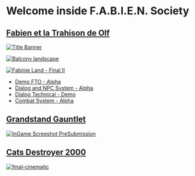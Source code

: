 # Welcome inside F.A.B.I.E.N. Society

## [Fabien et la Trahison de Olf](https://fabinistere.github.io/fabien-et-la-trahison-de-olf/)

[![Title Banner](https://github.com/Fabinistere/fabien-et-la-trahison-de-olf/assets/73140258/4cf67c3a-f587-4604-9990-db44143e6fcc)](https://fabinistere.github.io/fabien-et-la-trahison-de-olf/)

[![Balcony landscape](https://user-images.githubusercontent.com/73140258/188637327-b1035529-edf9-4245-a157-1ba8acf26e71.gif)](https://fabinistere.github.io/fabien-et-la-trahison-de-olf/)

[![Fabinie Land - Final II](https://user-images.githubusercontent.com/73140258/200381070-911c66dc-5b3e-4573-ac57-8375a8259798.gif "prayge your sanity...")](https://fabinistere.github.io/fabien-et-la-trahison-de-olf/)

- [Demo FTO - Alpha](https://fabinistere.github.io/fabien-et-la-trahison-de-olf/)
- [Dialog and NPC System - Alpha](https://fabinistere.github.io/fight_arena/)
- [Dialog Technical - Demo](https://fabinistere.github.io/yml_dialog/)
- [Combat System - Alpha](https://fabinistere.github.io/bevy_turn-based_combat/)

<!-- Create a beautiful menu with this landscape in interaction -->

## [Grandstand Gauntlet](https://fabinistere.github.io/grandstand-gauntlet)

[![InGame Screeshot PreSubmission](https://img.itch.zone/aW1hZ2UvMTkzMjU4MS8xMTM2OTgyNS5wbmc=/original/aO01KP.png "This won't be a massacre")](https://fabinistere.github.io/grandstand-gauntlet)

## [Cats Destroyer 2000](https://fabinistere.github.io/cats_destroyer_2000/)

[![final-cinematic](https://github.com/Fabinistere/cats_destroyer_2000/assets/73140258/b1ecaf28-193d-4599-a32a-40170556a372)](https://fabinistere.github.io/cats_destroyer_2000/)
